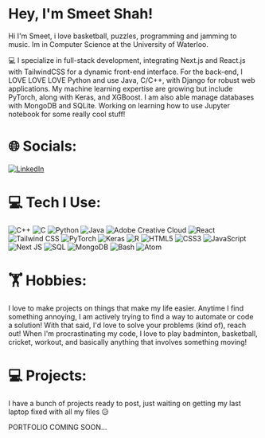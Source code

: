 # Hey, I'm Smeet Shah!

Hi I'm Smeet, i love basketball, puzzles, programming and jamming to music.
Im in Computer Science at the University of Waterloo.

💻 I specialize in full-stack development, integrating Next.js and React.js with TailwindCSS for a dynamic front-end interface. For the back-end, I LOVE LOVE LOVE Python and use Java, C/C++, with Django for robust web applications. My machine learning expertise are growing but include PyTorch, along with Keras, and XGBoost. I am also able manage databases with MongoDB and SQLite. Working on learning how to use Jupyter notebook for some really cool stuff!

# 🌐 Socials:
[![LinkedIn](https://img.shields.io/badge/LinkedIn-%230077B5.svg?logo=linkedin&logoColor=white)]([https://linkedin.com/in/sachin-ved-gupta](https://www.linkedin.com/in/s26shah/)) 

# 💻 Tech I Use:
![C++](https://img.shields.io/badge/c++-%2300599C.svg?style=for-the-badge&logo=c%2B%2B&logoColor=white) ![C](https://img.shields.io/badge/c-%2300599C.svg?style=for-the-badge&logo=c&logoColor=white) ![Python](https://img.shields.io/badge/python-3670A0?style=for-the-badge&logo=python&logoColor=ffdd54) ![Java](https://img.shields.io/badge/java-%23ED8B00.svg?style=for-the-badge&logo=openjdk&logoColor=white) ![Adobe Creative Cloud](https://img.shields.io/badge/Adobe%20Creative%20Cloud-DA1F26.svg?style=for-the-badge&logo=Adobe%20Creative%20Cloud&logoColor=white) ![React](https://img.shields.io/badge/react-%2320232a.svg?style=for-the-badge&logo=react&logoColor=%2361DAFB) ![Tailwind CSS](https://img.shields.io/badge/Tailwind_CSS-%2338B2AC.svg?style=for-the-badge&logo=tailwind-css&logoColor=white) ![PyTorch](https://img.shields.io/badge/PyTorch-%23EE4C2C.svg?style=for-the-badge&logo=pytorch&logoColor=white) ![Keras](https://img.shields.io/badge/Keras-%23D00000.svg?style=for-the-badge&logo=Keras&logoColor=white) ![R](https://img.shields.io/badge/r-%23276DC3.svg?style=for-the-badge&logo=r&logoColor=white) ![HTML5](https://img.shields.io/badge/html5-%23E34F26.svg?style=for-the-badge&logo=html5&logoColor=white) ![CSS3](https://img.shields.io/badge/css3-%231572B6.svg?style=for-the-badge&logo=css3&logoColor=white) ![JavaScript](https://img.shields.io/badge/javascript-%23323330.svg?style=for-the-badge&logo=javascript&logoColor=%23F7DF1E) ![Next JS](https://img.shields.io/badge/Next-black?style=for-the-badge&logo=next.js&logoColor=white) ![SQL](https://img.shields.io/badge/MySQL-%2300f.svg?style=for-the-badge&logo=mysql&logoColor=white) ![MongoDB](https://img.shields.io/badge/MongoDB-%234ea94b.svg?style=for-the-badge&logo=mongodb&logoColor=white) ![Bash](https://img.shields.io/badge/bash-%23121011.svg?style=for-the-badge&logo=gnu-bash&logoColor=white)  ![Atom](https://img.shields.io/badge/Atom-%2366595C.svg?style=for-the-badge&logo=atom&logoColor=white)

# 🏋 Hobbies: 
I love to make projects on things that make my life easier. Anytime I find something annoying, I am actively trying to find a way to automate or code a solution! With that said, I'd love to solve your problems (kind of), reach out!
When I'm procrastinating my code, I love to play badminton, basketball, cricket, workout, and basically anything that involves something moving!

# 💻 Projects:
I have a bunch of projects ready to post, just waiting on getting my last laptop fixed with all my files 😥

PORTFOLIO COMING SOON...

